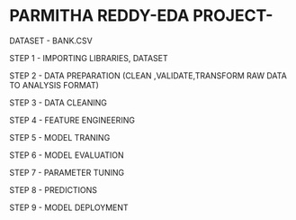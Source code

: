 # PARMITHA REDDY-EDA PROJECT-
DATASET - BANK.CSV

STEP 1 - IMPORTING LIBRARIES, DATASET

STEP 2 - DATA PREPARATION (CLEAN ,VALIDATE,TRANSFORM RAW DATA TO ANALYSIS FORMAT)

STEP 3 - DATA CLEANING

STEP 4 - FEATURE ENGINEERING

STEP 5 - MODEL TRANING

STEP 6 - MODEL EVALUATION

STEP 7 - PARAMETER TUNING

STEP 8 - PREDICTIONS

STEP 9 - MODEL DEPLOYMENT 
